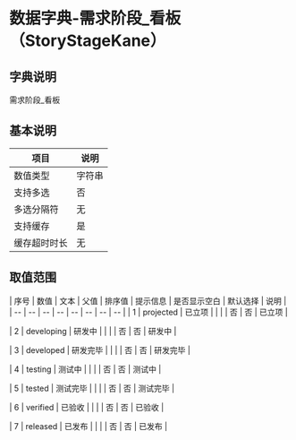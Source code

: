 # 数据字典-需求阶段_看板（StoryStageKane）
## 字典说明
需求阶段_看板

## 基本说明
| 项目 | 说明 |
| -- | -- |
| 数值类型 | 字符串 |
| 支持多选 | 否 |
| 多选分隔符 | 无 |
| 支持缓存 | 是 |
| 缓存超时时长 | 无 |

## 取值范围
| 序号 | 数值 | 文本 | 父值 | 排序值 | 提示信息 | 是否显示空白 | 默认选择 | 说明 |
| -- | -- | -- | -- | -- | -- | -- | -- |
| 1 | projected | 已立项 |  |  |  | 否 | 否 | 已立项 |

| 2 | developing | 研发中 |  |  |  | 否 | 否 | 研发中 |

| 3 | developed | 研发完毕 |  |  |  | 否 | 否 | 研发完毕 |

| 4 | testing | 测试中 |  |  |  | 否 | 否 | 测试中 |

| 5 | tested | 测试完毕 |  |  |  | 否 | 否 | 测试完毕 |

| 6 | verified | 已验收 |  |  |  | 否 | 否 | 已验收 |

| 7 | released | 已发布 |  |  |  | 否 | 否 | 已发布 |


